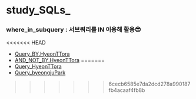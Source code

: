 # study_SQLs_
### where_in_subquery : 서브쿼리를 IN 이용해 활용😎  
<<<<<<< HEAD
- [Query_BY.HyeonTTora](./hyunttora/w3schools/where_in_subquery.sql)
- [AND_NOT_BY.HyeonTTora](./hyunttora/w3schools/where_and_not.sql)
=======
- [Query_HyeonTTora](./hyunttora/w3schools/where_in_subquery.sql)
- [Query_byeongjuPark](./bottlepark/w3schools/where_in_subquery.sql)
>>>>>>> 6cecb6585e7da2dcd278a990187fb4acaaf4fb8b
